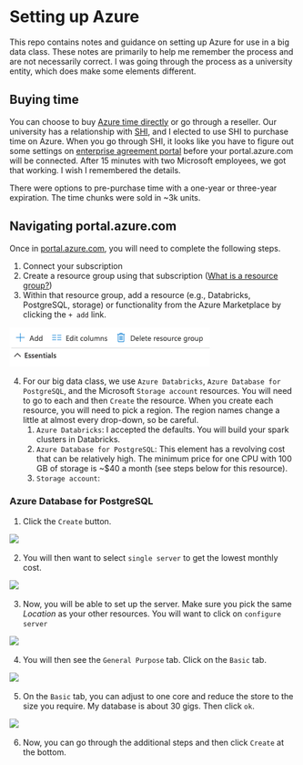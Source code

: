 # Setting up Azure 

This repo contains notes and guidance on setting up Azure for use in a big data class. These notes are primarily to help me remember the process and are not necessarily correct.  I was going through the process as a university entity, which does make some elements different.

## Buying time

You can choose to buy [Azure time directly](https://azure.microsoft.com/en-us/pricing/purchase-options/) or go through a reseller.  Our university has a relationship with [SHI](https://www.shi.com/), and I elected to use SHI to purchase time on Azure. When you go through SHI, it looks like you have to figure out some settings on [enterprise agreement portal](https://ea.azure.com/) before your portal.azure.com will be connected.  After 15 minutes with two Microsoft employees, we got that working.  I wish I remembered the details.

There were options to pre-purchase time with a one-year or three-year expiration.  The time chunks were sold in ~3k units.   

## Navigating portal.azure.com

Once in [portal.azure.com](https://portal.azure.com/#home), you will need to complete the following steps.

1. Connect your subscription
2. Create a resource group using that subscription ([What is a resource group?](https://www.otava.com/reference/how-to-use-azure-resource-groups-a-simple-explanation/))
3. Within that resource group, add a resource (e.g., Databricks, PostgreSQL, storage) or functionality from the Azure Marketplace by clicking the `+ add` link.

![](images/add_navigation.png)

4. For our big data class, we use `Azure Databricks`, `Azure Database for PostgreSQL`, and the Microsoft `Storage account` resources. You will need to go to each and then `Create` the resource.  When you create each resource, you will need to pick a region.  The region names change a little at almost every drop-down, so be careful.
    1. `Azure Databricks`: I accepted the defaults.  You will build your spark clusters in Databricks.
    2. `Azure Database for PostgreSQL`: This element has a revolving cost that can be relatively high.  The minimum price for one CPU with 100 GB of storage is ~$40 a month (see steps below for this resource).
    3. `Storage account`:



### Azure Database for PostgreSQL

1. Click the `Create` button.

![](1_create_azure_database_for_postgresql.png)

2. You will then want to select `single server` to get the lowest monthly cost.

![](2_server_type.png)

3. Now, you will be able to set up the server.  Make sure you pick the same _Location_ as your other resources. You will want to click on `configure server`

![](3_single_server_setup.png)

4. You will then see the `General Purpose` tab.  Click on the `Basic` tab.

![](4_general_purpose_config.png)

5. On the `Basic` tab, you can adjust to one core and reduce the store to the size you require.  My database is about 30 gigs. Then click `ok`.

![](5_basic_config.png)

6. Now, you can go through the additional steps and then click `Create` at the bottom.
